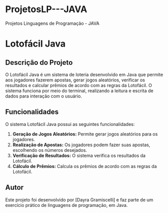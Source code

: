 # ProjetosLP---JAVA
Projetos Linguagens de Programação - JAVA
# Lotofácil Java

## Descrição do Projeto
O Lotofácil Java é um sistema de loteria desenvolvido em Java que permite aos jogadores fazerem apostas, gerar jogos aleatórios, verificar os resultados e calcular prêmios de acordo com as regras da Lotofácil. O sistema funciona por meio do terminal, realizando a leitura e escrita de dados para interação com o usuário.

## Funcionalidades
O sistema Lotofácil Java possui as seguintes funcionalidades:

1. **Geração de Jogos Aleatórios:** Permite gerar jogos aleatórios para os jogadores.
2. **Realização de Apostas:** Os jogadores podem fazer suas apostas, escolhendo os números desejados.
3. **Verificação de Resultados:** O sistema verifica os resultados da Lotofácil.
4. **Cálculo de Prêmios:** Calcula os prêmios de acordo com as regras da Lotofácil.

## Autor
Este projeto foi desenvolvido por [Dayra Gramiscelli] e faz parte de um exercício prático de linguagens de programação, em Java.
